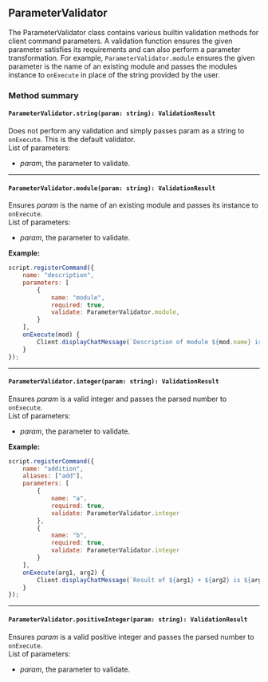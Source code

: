 ## ParameterValidator

The ParameterValidator class contains various builtin validation methods for client command parameters. A validation function ensures the given parameter satisfies its requirements and can also perform a parameter transformation. For example, `ParameterValidator.module` ensures the given parameter is the name of an existing module and passes the modules instance to `onExecute` in place of the string provided by the user.

### Method summary

#### `ParameterValidator.string(param: string): ValidationResult`
Does not perform any validation and simply passes param as a string to `onExecute`. This is the default validator. <br>
List of parameters:
- *param*, the parameter to validate.

<hr>

#### `ParameterValidator.module(param: string): ValidationResult`
Ensures *param* is the name of an existing module and passes its instance to `onExecute`. <br>
List of parameters:
- *param*, the parameter to validate.

**Example:**

```js
script.registerCommand({
    name: "description",
    parameters: [
        {
            name: "module",
            required: true,
            validate: ParameterValidator.module,
        }
    ],
    onExecute(mod) {
        Client.displayChatMessage(`Description of module ${mod.name} is '${mod.description}'`);
    }
});
```

<hr>

#### `ParameterValidator.integer(param: string): ValidationResult`
Ensures *param* is a valid integer and passes the parsed number to `onExecute`. <br>
List of parameters:
- *param*, the parameter to validate.

**Example:**

```js
script.registerCommand({
    name: "addition",
    aliases: ["add"],
    parameters: [
        {
            name: "a",
            required: true,
            validate: ParameterValidator.integer
        },
        {
            name: "b",
            required: true,
            validate: ParameterValidator.integer
        }
    ],
    onExecute(arg1, arg2) {
        Client.displayChatMessage(`Result of ${arg1} + ${arg2} is ${arg1 + arg2}`);
    }
});
```

<hr>

#### `ParameterValidator.positiveInteger(param: string): ValidationResult`
Ensures *param* is a valid positive integer and passes the parsed number to `onExecute`. <br>
List of parameters:
- *param*, the parameter to validate.